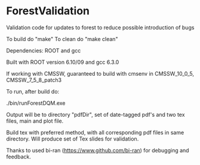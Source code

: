 # ForestValidation
Validation code for updates to forest to reduce possible introduction of bugs

To build do "make"
To clean do "make clean"

Dependencies: ROOT and gcc

Built with ROOT version 6.10/09 and gcc 6.3.0

If working with CMSSW, guaranteed to build with cmsenv in CMSSW_10_0_5, CMSSW_7_5_8_patch3

To run, after build do:

./bin/runForestDQM.exe <inFileName1> <inFileName2>

Output will be to directory "pdfDir", set of date-tagged pdf's and two tex files, main and plot file.

Build tex with preferred method, with all corresponding pdf files in same directory. Will produce set of Tex slides for validation.

Thanks to used bi-ran (https://www.github.com/bi-ran) for debugging and feedback.